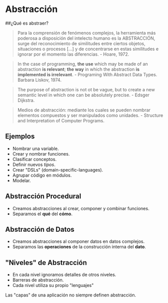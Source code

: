# Abstracción

##¿Qué es abstraer?
> Para la comprensión de fenómenos complejos, la herramienta más poderosa a disposición
del intelecto humano es la ABSTRACCIÓN, surge del reconocimiento de similitudes entre
ciertos objetos, situaciones o procesos [...] y de concentrarse en estas similitudes
e ignorar por el momento las diferencias. - Hoare, 1972.

> In the case of programming, __the use__ which may be made of an abstraction __is relevant__;
__the way__ in which the abstraction __is implemented is irrelevant__. - Programing With
Abstract Data Types. Barbara Liskov, 1974.

> The purpose of abstraction is not ot be vague, but to create a new semantic level
in which one can be absolutely precise. - Edsger Dijkstra.

> Medios de abstracción: mediante los cuales se pueden nombrar elementos compuestos
y ser manipulados como unidades. - Structure and Interpretation of Computer Programs.

## Ejemplos
- Nombrar una variable.
- Crear y nombrar funciones.
- Clasificar conceptos.
- Definir nuevos _tipos_.
- Crear "DSLs" (domain-specific-languages).
- Agrupar código en módulos.
- Modelar.

## Abstracción Procedural
- Creamos abstracciones al crear, componer y combinar funciones.
- Separamos el __qué__ del __cómo__.

## Abstracción de Datos
- Creamos abstracciones al componer datos en datos complejos.
- Separamos las __operaciones__ de la construcción interna del __dato__.

## "Niveles" de Abstracción
- En cada nivel ignoramos detalles de otros niveles.
- Barreras de abstracción.
- Cada nivel utiliza su propio "lenguajes"

Las "capas" de una aplicación no siempre definen abstracción.